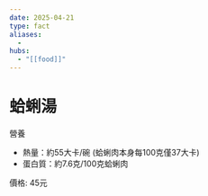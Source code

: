 ```yaml
---
date: 2025-04-21
type: fact
aliases:
  -
hubs:
  - "[[food]]"
---
```


# 蛤蜊湯

營養
- 熱量：約55大卡/碗 (蛤蜊肉本身每100克僅37大卡)
- 蛋白質：約7.6克/100克蛤蜊肉

價格: 45元
